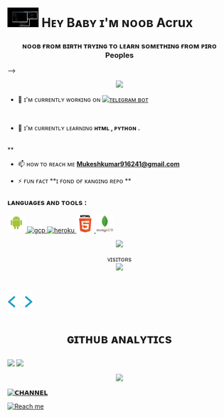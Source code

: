 <!-- ### Hi there 👋

<!--
**ItzNoobCoder/ItzNoobCoder** is a ✨ _special_ ✨ repository because its `README.md` (this file) appears on your GitHub profile.

Here are some ideas to get you started:

- 🔭 I’m currently working on ...
- 🌱 I’m currently learning ...
- 👯 I’m looking to collaborate on ...
- 🤔 I’m looking for help with ...
- 💬 Ask me about ...
- 📫 How to reach me: ...
- 😄 Pronouns: ...
- ⚡ Fun fact: ... -->

 
 
<h1> <img src="https://github.com/ItzNoobCoder/ItzNoobCoder/blob/main/resources/codes.webp" width="70px"> Hᴇʏ Bᴀʙʏ ɪ'ᴍ ɴᴏᴏʙ Acrux </h1><p align="center">

<h3 align="center">ɴᴏᴏʙ ғʀᴏᴍ  ʙɪʀᴛʜ ᴛʀʏɪɴɢ ᴛᴏ ʟᴇᴀʀɴ sᴏᴍᴇᴛʜɪɴɢ ғʀᴏᴍ ᴘɪʀᴏ Peoples</h3>

 -->   <p align="middle"><a href="https://github.com/ItzNoobCoder"><img src="https://img.shields.io/badge/GitHub-100000?style=for-the-badge&logo=github&logoColor=white"></a>


- 🔭 ɪ'ᴍ ᴄᴜʀʀᴇɴᴛʟʏ ᴡᴏʀᴋɪɴɢ ᴏɴ [![ᴛᴇʟᴇɢʀᴀᴍ ʙᴏᴛ](https://img.shields.io/badge/telegram-1b77FF.svg?style=for-the-badge&logo=ᴛᴇʟᴇɢʀᴀᴍʙᴏᴛʟɪsᴛs)](https://t.me/IshaMusicBbot) 
<br>

- 🌱 ɪ'ᴍ ᴄᴜʀʀᴇɴᴛʟʏ  ʟᴇᴀʀɴɪɴɢ  **ʜᴛᴍʟ , ᴘʏᴛʜᴏɴ .**

<br>**
- 📫 ʜᴏᴡ  ᴛᴏ  ʀᴇᴀᴄʜ  ᴍᴇ  **Mukeshkumar916241@gmail.com**

- ⚡ ғᴜɴ  ғᴀᴄᴛ  **ɪ ғᴏɴᴅ ᴏғ ᴋᴀɴɢɪɴɢ ʀᴇᴘᴏ **


 
 <h3 align="left">ʟᴀɴɢᴜᴀɢᴇs   ᴀɴᴅ ᴛᴏᴏʟs :</h3>
<p align="left"> <a href="https://developer.android.com" target="_blank" rel="noreferrer"> <img src="https://raw.githubusercontent.com/devicons/devicon/master/icons/android/android-original-wordmark.svg" alt="android" width="40" height="40"/> </a> <a href="https://cloud.google.com" target="_blank" rel="noreferrer"> <img src="https://www.vectorlogo.zone/logos/google_cloud/google_cloud-icon.svg" alt="gcp" width="40" height="40"/> </a> <a href="https://heroku.com" target="_blank" rel="noreferrer"> <img src="https://www.vectorlogo.zone/logos/heroku/heroku-icon.svg" alt="heroku" width="40" height="40"/> </a> <a href="https://www.w3.org/html/" target="_blank" rel="noreferrer"> <img src="https://raw.githubusercontent.com/devicons/devicon/master/icons/html5/html5-original-wordmark.svg" alt="html5" width="40" height="40"/> </a> <a href="https://www.mongodb.com/" target="_blank" rel="noreferrer"> <img src="https://raw.githubusercontent.com/devicons/devicon/master/icons/mongodb/mongodb-original-wordmark.svg" alt="mongodb" width="40" height="40"/> </a> </p>
 





<p align="middle"><a href="https://github.com/ItzNoobCoder"><img src="https://img.shields.io/badge/GitHub-100000?style=for-the-badge&logo=github&logoColor=white"></a>
 <p align="center">ᴠɪsɪᴛᴏʀs<br><img src="https://profile-counter.glitch.me/MEIZNOOBCODER/count.svg"><br>

  
  <h1> <img src = "https://github.com/ItzNoobCoder/ItzNoobCoder/blob/main/resources/analytics.webp" width="57px"> <P ALIGN="middle"> ɢɪᴛʜᴜʙ ᴀɴᴀʟʏᴛɪᴄs </h1>

 [<img src="https://github-readme-stats.vercel.app/api?username=ItzNoobCoder&&show_icons=true&title_color=60f542&icon_color=bb2acf&text_color=43f50c&bg_color=080a08" width="49%">](https://github.com/ItzNoobCoder)  [<img src="https://github-readme-streak-stats.herokuapp.com/?user=ItzNoobCoder&theme=chartreuse-dark&hide_border=True&bg_color=000000" width="49%">](https://github.com/ItzNoobCoder)


   

<p align="center"><a href="https://github.com/ITZNOOBCODER"><img src="https://github-readme-stats.vercel.app/api/top-langs/?username=ITZNOOBCODER&theme=radical&layout=compact"></a></p>   
   
   
 [![𝗖𝗛𝗔𝗡𝗡𝗘𝗟](https://img.shields.io/badge/Channel-1b77FF.svg?style=for-the-badge&logo=telegram)](https://t.me/IshaBots) 

[![Reach me](https://img.shields.io/badge/Support-1b77FF.svg?style=for-the-badge&logo=telegram)](https://t.me/wtf_acrux)

